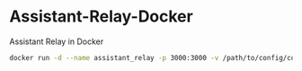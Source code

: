 # Assistant-Relay-Docker
Assistant Relay in Docker


```bash
docker run -d --name assistant_relay -p 3000:3000 -v /path/to/config/config.json:/assistant_relay/bin/config.json:rw -v /path/to/audio-responses:/assistant_relay/bin/audio-responses:rw apipa169/assistant-relay:latest
```
